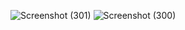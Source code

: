 ![Screenshot (301)](https://github.com/user-attachments/assets/4ca1c5e7-85d9-422c-ab1a-72a5a610282e)
![Screenshot (300)](https://github.com/user-attachments/assets/5aa8d75b-78d5-4541-9f39-9ec279d4e266)
